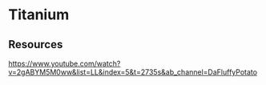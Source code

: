 # Titanium

## Resources

https://www.youtube.com/watch?v=2gABYM5M0ww&list=LL&index=5&t=2735s&ab_channel=DaFluffyPotato
